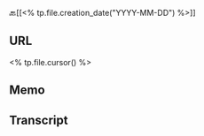 🔙[[<% tp.file.creation_date("YYYY-MM-DD") %>]]
## URL
<% tp.file.cursor() %>
## Memo

## Transcript

